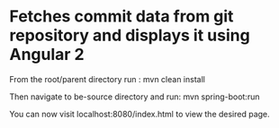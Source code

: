 # Fetches commit data from git repository and displays it using Angular 2

From the root/parent directory run : mvn clean install



Then navigate to be-source directory and run: mvn spring-boot:run




You can now visit localhost:8080/index.html to view the desired page.
